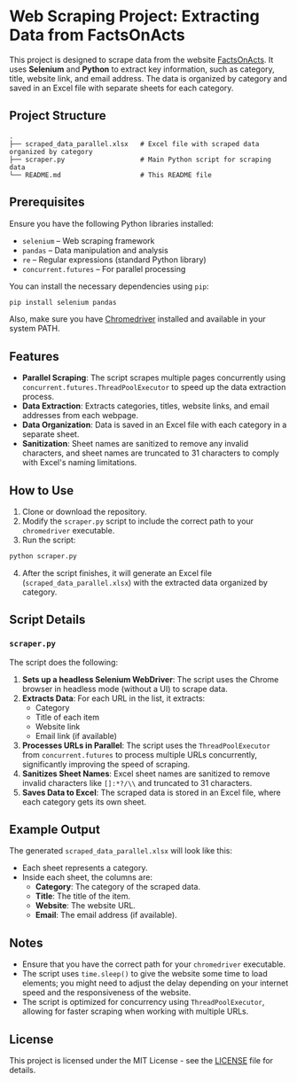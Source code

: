 # Web Scraping Project: Extracting Data from FactsOnActs

This project is designed to scrape data from the website [FactsOnActs](https://www.factsonacts.nl). It uses **Selenium** and **Python** to extract key information, such as category, title, website link, and email address. The data is organized by category and saved in an Excel file with separate sheets for each category.

## Project Structure

```
.
├── scraped_data_parallel.xlsx   # Excel file with scraped data organized by category
├── scraper.py                   # Main Python script for scraping data
└── README.md                    # This README file
```

## Prerequisites

Ensure you have the following Python libraries installed:

- `selenium` – Web scraping framework
- `pandas` – Data manipulation and analysis
- `re` – Regular expressions (standard Python library)
- `concurrent.futures` – For parallel processing

You can install the necessary dependencies using `pip`:

```bash
pip install selenium pandas
```

Also, make sure you have [Chromedriver](https://sites.google.com/a/chromium.org/chromedriver/) installed and available in your system PATH.

## Features

- **Parallel Scraping**: The script scrapes multiple pages concurrently using `concurrent.futures.ThreadPoolExecutor` to speed up the data extraction process.
- **Data Extraction**: Extracts categories, titles, website links, and email addresses from each webpage.
- **Data Organization**: Data is saved in an Excel file with each category in a separate sheet.
- **Sanitization**: Sheet names are sanitized to remove any invalid characters, and sheet names are truncated to 31 characters to comply with Excel's naming limitations.

## How to Use

1. Clone or download the repository.
2. Modify the `scraper.py` script to include the correct path to your `chromedriver` executable.
3. Run the script:

```bash
python scraper.py
```

4. After the script finishes, it will generate an Excel file (`scraped_data_parallel.xlsx`) with the extracted data organized by category.

## Script Details

### `scraper.py`

The script does the following:

1. **Sets up a headless Selenium WebDriver**: The script uses the Chrome browser in headless mode (without a UI) to scrape data.
2. **Extracts Data**: For each URL in the list, it extracts:
   - Category
   - Title of each item
   - Website link
   - Email link (if available)
3. **Processes URLs in Parallel**: The script uses the `ThreadPoolExecutor` from `concurrent.futures` to process multiple URLs concurrently, significantly improving the speed of scraping.
4. **Sanitizes Sheet Names**: Excel sheet names are sanitized to remove invalid characters like `[]:*?/\\` and truncated to 31 characters.
5. **Saves Data to Excel**: The scraped data is stored in an Excel file, where each category gets its own sheet.

## Example Output

The generated `scraped_data_parallel.xlsx` will look like this:

- Each sheet represents a category.
- Inside each sheet, the columns are:
  - **Category**: The category of the scraped data.
  - **Title**: The title of the item.
  - **Website**: The website URL.
  - **Email**: The email address (if available).

## Notes

- Ensure that you have the correct path for your `chromedriver` executable.
- The script uses `time.sleep()` to give the website some time to load elements; you might need to adjust the delay depending on your internet speed and the responsiveness of the website.
- The script is optimized for concurrency using `ThreadPoolExecutor`, allowing for faster scraping when working with multiple URLs.

## License

This project is licensed under the MIT License - see the [LICENSE](LICENSE) file for details.
